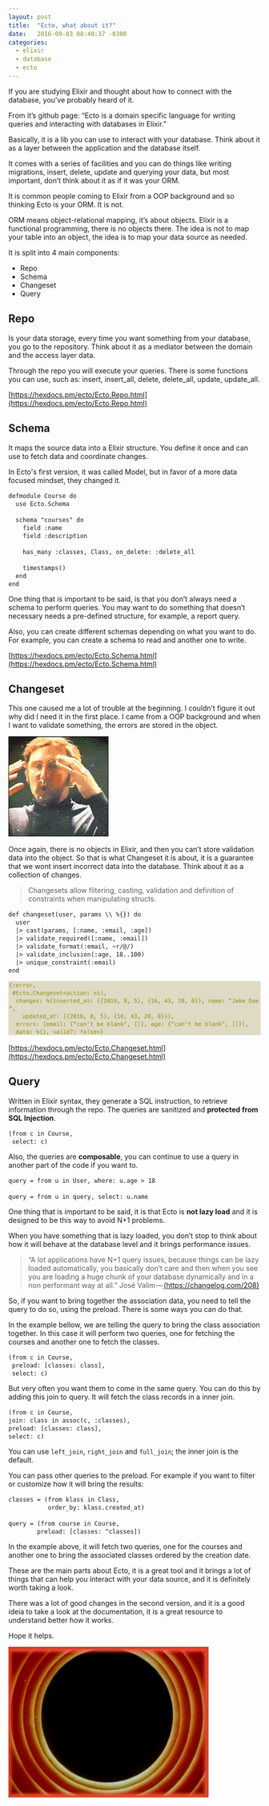 ```yaml
---
layout: post
title:  "Ecto, what about it?"
date:   2016-09-03 08:40:37 -0300
categories:
  - elixir
  - database
  - ecto
---
```

If you are studying Elixir and thought about how to connect with the database, you’ve probably heard of it.

From it’s github page: “Ecto is a domain specific language for writing queries and interacting with databases in Elixir.”

Basically, it is a lib you can use to interact with your database. Think about it as a layer between the application and the database itself.

It comes with a series of facilities and you can do things like writing migrations, insert, delete, update and querying your data, but most important, don’t think about it as if it was your ORM.

It is common people coming to Elixir from a OOP background and so thinking Ecto is your ORM. It is not.

ORM means object-relational mapping, it’s about objects. Elixir is a functional programming, there is no objects there. The idea is not to map your table into an object, the idea is to map your data source as needed.

It is split into 4 main components:

* Repo
* Schema
* Changeset
* Query

## Repo

Is your data storage, every time you want something from your database, you go to the repository. Think about it as a mediator between the domain and the access layer data.

Through the repo you will execute your queries. There is some functions you can use, such as: insert, insert\_all, delete, delete\_all, update, update\_all.

[https://hexdocs.pm/ecto/Ecto.Repo.html](https://hexdocs.pm/ecto/Ecto.Repo.html)

## Schema

It maps the source data into a Elixir structure. You define it once and can use to fetch data and coordinate changes.

In Ecto's first version, it was called Model, but in favor of a more data focused mindset, they changed it.

```
defmodule Course do
  use Ecto.Schema

  schema "courses" do
    field :name
    field :description

    has_many :classes, Class, on_delete: :delete_all

    timestamps()
  end
end
```

One thing that is important to be said, is that you don’t always need a schema to perform queries. You may want to do something that doesn’t necessary needs a pre-defined structure, for example, a report query.

Also, you can create different schemas depending on what you want to do. For example, you can create a schema to read and another one to write.

[https://hexdocs.pm/ecto/Ecto.Schema.html](https://hexdocs.pm/ecto/Ecto.Schema.html)

## Changeset

This one caused me a lot of trouble at the beginning. I couldn’t figure it out why did I need it in the first place. I came from a OOP background and when I want to validate something, the errors are stored in the object.

![mindblown](/assets/images/mindblown.gif)

Once again, there is no objects in Elixir, and then you can’t store validation data into the object. So that is what Changeset it is about, it is a guarantee that we wont insert incorrect data into the database. Think about it as a collection of changes.

> Changesets allow filtering, casting, validation and definition of constraints when manipulating structs.

```
def changeset(user, params \\ %{}) do
  user
  |> cast(params, [:name, :email, :age])
  |> validate_required([:name, :email])
  |> validate_format(:email, ~r/@/)
  |> validate_inclusion(:age, 18..100)
  |> unique_constraint(:email)
end
```

![ecto-changset-validation-error](/assets/images/ecto-changset-validation-error.png)

[https://hexdocs.pm/ecto/Ecto.Changeset.html](https://hexdocs.pm/ecto/Ecto.Changeset.html)

## Query

Written in Elixir syntax, they generate a SQL instruction, to retrieve information through the repo. The queries are sanitized and **protected from SQL Injection**.

```
(from c in Course,
 select: c)
```

Also, the queries are **composable**, you can continue to use a query in another part of the code if you want to.

```
query = from u in User, where: u.age > 18

query = from u in query, select: u.name
```

One thing that is important to be said, it is that Ecto is **not lazy load** and it is designed to be this way to avoid N+1 problems.

When you have something that is lazy loaded, you don’t stop to think about how it will behave at the database level and it brings performance issues.

> “A lot applications have N+1 query issues, because things can be lazy loaded automatically, you basically don’t care and then when you see you are loading a huge chunk of your database dynamically and in a non performant way at all.” José Valim — [(https://changelog.com/208)](https://changelog.com/208)

So, if you want to bring together the association data, you need to tell the query to do so, using the preload. There is some ways you can do that.

In the example bellow, we are telling the query to bring the class association together. In this case it will perform two queries, one for fetching the courses and another one to fetch the classes.

```
(from c in Course,
 preload: [classes: class],
 select: c)
```

But very often you want them to come in the same query. You can do this by adding this join to query. It will fetch the class records in a inner join.

```
(from c in Course,
join: class in assoc(c, :classes),
preload: [classes: class],
select: c)
```

You can use `left_join`, `right_join` and `full_join`; the inner join is the default.

You can pass other queries to the preload. For example if you want to filter or customize how it will bring the results:

```
classes = (from klass in Class,
           order_by: klass.created_at)

query = (from course in Course,
        preload: [classes: ^classes])
```

In the example above, it will fetch two queries, one for the courses and another one to bring the associated classes ordered by the creation date.

These are the main parts about Ecto, it is a great tool and it brings a lot of things that can help you interact with your data source, and it is definitely worth taking a look.

There was a lot of good changes in the second version, and it is a good ideia to take a look at the documentation, it is a great resource to understand better how it works.

Hope it helps.

![thats-all-folks](/assets/images/thats-all-folks.gif)
